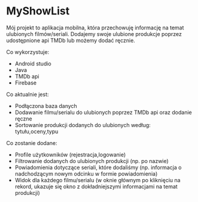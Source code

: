 # MyShowList

Mój projekt to aplikacja mobilna, która przechowuję informację na temat ulubionych filmów/seriali. Dodajemy swoje ulubione produkcje poprzez udostępnione api TMDb lub możemy dodać ręcznie.

Co wykorzystuje:
- Android studio
- Java
- TMDb api
- Firebase

Co aktualnie jest:
- Podłączona baza danych
- Dodawanie filmu/serialu do ulubionych poprzez TMDb api oraz dodanie ręczne
- Sortowanie produkcji dodanych do ulubionych według: tytułu,oceny,typu

Co zostanie dodane:
- Profile użytkowników (rejestracja,logowanie)
- Filtrowanie dodanych do ulubionych produkcji (np. po nazwie)
- Powiadomienia dotyczące seriali, które dodaliśmy (np. informacja o nadchodzącym nowym odcinku w formie powiadomienia)
- Widok dla każdego filmu/serialu (w oknie głównym po kliknięciu na rekord, ukazuje się okno z dokładniejszymi informacjami na temat produkcji)
